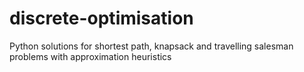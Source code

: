 # discrete-optimisation
Python solutions for shortest path, knapsack and travelling salesman problems with approximation heuristics
